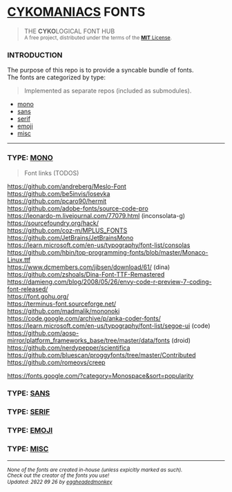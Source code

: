 # [CYKOMANIACS](https://github.com/cykomaniacs) FONTS

> THE **CYKO**LOGICAL FONT HUB\
> <sup>A free project, distributed under the terms of the [**MIT** License](LICENSE).</sup>

### INTRODUCTION

The purpose of this repo is to provide a syncable bundle of fonts.\
The fonts are categorized by type:

> Implemented as separate repos (included as submodules).

- [mono](#type-mono)
- [sans](#type-sans)
- [serif](#type-serif)
- [emoji](#type-emoji)
- [misc](#type-misc)

---

### TYPE: [MONO](https://github.com/cyko-hub/fonts-mono)

> Font links (TODOS)

https://github.com/andreberg/Meslo-Font  
https://github.com/be5invis/Iosevka  
https://github.com/pcaro90/hermit  
https://github.com/adobe-fonts/source-code-pro  
https://leonardo-m.livejournal.com/77079.html (inconsolata-g)  
https://sourcefoundry.org/hack/  
https://github.com/coz-m/MPLUS_FONTS  
https://github.com/JetBrains/JetBrainsMono  
https://learn.microsoft.com/en-us/typography/font-list/consolas  
https://github.com/hbin/top-programming-fonts/blob/master/Monaco-Linux.ttf  
https://www.dcmembers.com/jibsen/download/61/ (dina)  
https://github.com/zshoals/Dina-Font-TTF-Remastered  
https://damieng.com/blog/2008/05/26/envy-code-r-preview-7-coding-font-released/  
https://font.gohu.org/  
https://terminus-font.sourceforge.net/  
https://github.com/madmalik/mononoki  
https://code.google.com/archive/p/anka-coder-fonts/  
https://learn.microsoft.com/en-us/typography/font-list/segoe-ui (code)  
https://github.com/aosp-mirror/platform_frameworks_base/tree/master/data/fonts (droid)  
https://github.com/nerdypepper/scientifica  
https://github.com/bluescan/proggyfonts/tree/master/Contributed
https://github.com/romeovs/creep

https://fonts.google.com/?category=Monospace&sort=popularity  

### TYPE: [SANS](https://github.com/cyko-hub/fonts-sans)

### TYPE: [SERIF](https://github.com/cyko-hub/fonts-serif)

### TYPE: [EMOJI](https://github.com/cyko-hub/fonts-emoji)

### TYPE: [MISC](https://github.com/cyko-hub/fonts-misc)

---

*<sub>None of the fonts are created in-house (unless expicitly marked as such).</sub>*\
*<sup>Check out the creator of the fonts you use!</sup>*\
*<sub>Updated: <kbd>2022</kbd> <kbd>09</kbd> <kbd>26</kbd> by [eggheadedmonkey](https://github.com/eggheadedmonkey)</sub>*
